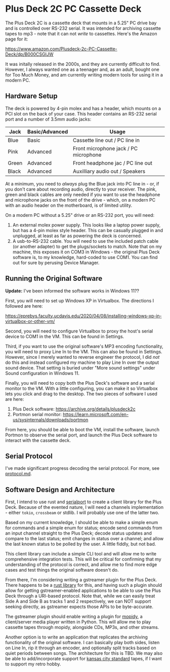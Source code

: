 # Plus Deck 2C PC Cassette Deck

The Plus Deck 2C is a cassette deck that mounts in a 5.25" PC drive bay and is controlled over RS-232 serial. It was intended for archiving cassette tapes to mp3 - note that it can not *write* to cassettes. Here's the Amazon page for it:

<https://www.amazon.com/Plusdeck-2c-PC-Cassette-Deck/dp/B000CSGIJW>

It was initally released in the 2000s, and they are currently difficult to find. However, I always wanted one as a teenager and, as an adult, bought one for Too Much Money, and am currently writing modern tools for using it in a modern PC.

## Hardware Setup

The deck is powered by 4-pin molex and has a header, which mounts on a PCI slot on the back of your case. This header contains an RS-232 serial port and a number of 3.5mm audio jacks:

| Jack  | Basic/Advanced | Usage                                 |
|-------|----------------|---------------------------------------|
| Blue  | Basic          | Cassette line out / PC line in        |
| Pink  | Advanced       | Front microphone jack / PC microphone |
| Green | Advanced       | Front headphone jac / PC line out     |
| Black | Advanced       | Auxilliary audio out / Speakers       |

At a minimum, you need to *always* plug the Blue jack into PC line in - or, if you don't care about recording audio, directly to your receiver. The pink, green and black cables are only needed if you want to use the headphone and microphone jacks on the front of the drive - which, on a modern PC with an audio header on the motherboard, is of limited utility.

On a modern PC without a 5.25" drive or an RS-232 port, you will need:

1. An external molex power supply. This looks like a laptop power supply, but has a 4-pin molex style header. This can be casually plugged in and unplugged, at least as far as powering the deck is concerned.
2. A usb-to-RS-232 cable. You will need to use the included patch cable (or another adapter) to get the plugs/sockets to match. Note that on my machine, this exposes it on COM3 in Windows - the original Plus Deck software is, to my knowledge, hard-coded to use COM1. You can find out for sure by perusing Device Manager.

## Running the Original Software

**Update:** I've been informed the software works in Windows 11??

First, you will need to set up Windows XP in Virtualbox. The directions I followed are here:

<https://eprebys.faculty.ucdavis.edu/2020/04/08/installing-windows-xp-in-virtualbox-or-other-vm/>

Second, you will need to configure Virtualbox to proxy the host's serial device to COM1 in the VM. This can be found in Settings.

Third, if you want to use the original software's MP3 encoding functionality, you will need to proxy Line In to the VM. This can also be found in Settings. However, since I merely wanted to reverse engineer the protocol, I did *not* do this and instead configured my machine to play Line In over the output sound device. That setting is buried under "More sound settings" under Sound configuration in Windows 11.

Finally, you will need to copy both the Plus Deck's software and a serial monitor to the VM. With a little configuring, you can make it so Virtualbox lets you click and drag to the desktop. The two pieces of software I used are here:

1. Plus Deck software: <https://archive.org/details/plusdeck2c>
2. Portmon serial monitor: <https://learn.microsoft.com/en-us/sysinternals/downloads/portmon>

From here, you should be able to boot the VM, install the software, launch Portmon to observe the serial port, and launch the Plus Deck software to interact with the cassette deck.

## Serial Protocol

I've made significant progress decoding the serial protocol. For more, see [protocol.md](./protocol.md).

## Software Design and Architecture

First, I intend to use rust and [serialport](https://docs.rs/serialport/latest/serialport/) to create a client library for the Plus Deck. Because of the evented nature, I will need a channels implementation - either `tokio`, `crossbeam` or stdlib. I will probably use one of the latter two.

Based on my current knowledge, I should be able to make a simple enum for commands and a simple enum for status; encode send commands from an input channel straight to the Plus Deck; decode status updates and compare to the last status; emit changes in status over a channel; and allow the last known status to be polled by the user. A little fiddly, but not bad.

This client library can include a simple CLI tool and will allow me to write comprehensive integration tests. This will be critical for confirming that my understanding of the protocol is correct, and allow me to find more edge cases and test things the original software doesn't do.

From there, I'm considering writing a gstreamer plugin for the Plus Deck. There happens to be a [rust library](https://gitlab.freedesktop.org/gstreamer/gstreamer-rs) for this, and having such a plugin should allow for getting gstreamer-enabled applications to be able to use the Plus Deck through a URI-based protocol. Note that, while we can easily treat Side A and Side B as tracks 1 and 2 respectively, we can NOT support seeking directly, as gstreamer expects those APIs to be byte-accurate.

The gstreamer plugin should enable writing a plugin for [mopidy](https://docs.mopidy.com/en/latest/), a client/server media player written in Python. This will allow me to play cassette tapes through mopidy, alongside CDs, MP3s, and other streams.

Another option is to write an application that replicates the archiving functionality of the original software. I can basically play both sides, listen on Line In, rip it through an encoder, and optionally split tracks based on quiet periods between songs. The architecture for this is TBD. We may also be able to add/incorporate support for [kansas city standard](http://www.dabeaz.com/py-kcs/) tapes, if I want to support my retro hobby.
